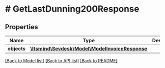 # # GetLastDunning200Response

## Properties

Name | Type | Description | Notes
------------ | ------------- | ------------- | -------------
**objects** | [**\Itsmind\Sevdesk\Model\ModelInvoiceResponse**](ModelInvoiceResponse.md) |  | [optional]

[[Back to Model list]](../../README.md#models) [[Back to API list]](../../README.md#endpoints) [[Back to README]](../../README.md)
